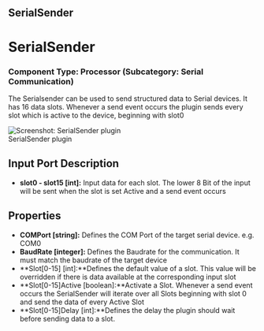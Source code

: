 ##

## SerialSender

# SerialSender

### Component Type: Processor (Subcategory: Serial Communication)

The Serialsender can be used to send structured data to Serial devices. It has 16 data slots. Whenever a send event occurs the plugin sends every slot which is active to the device, beginning with slot0

![Screenshot: SerialSender plugin](./img/SerialSender.png "Screenshot:
        SerialSender plugin")  
SerialSender plugin

## Input Port Description

- **slot0 - slot15 \[int\]:** Input data for each slot. The lower 8 Bit of the input will be sent when the slot is set Active and a send event occurs

## Properties

- **COMPort \[string\]:** Defines the COM Port of the target serial device. e.g. COM0
- **BaudRate \[integer\]:** Defines the Baudrate for the communication. It must match the baudrate of the target device
- **Slot\[0-15\] \[int\]:**Defines the default value of a slot. This value will be overridden if there is data available at the corresponding input slot
- **Slot\[0-15\]Active \[boolean\]:**Activate a Slot. Whenever a send event occurs the SerialSender will iterate over all Slots beginning with slot 0 and send the data of every Active Slot
- **Slot\[0-15\]Delay \[int\]:**Defines the delay the plugin should wait before sending data to a slot.
